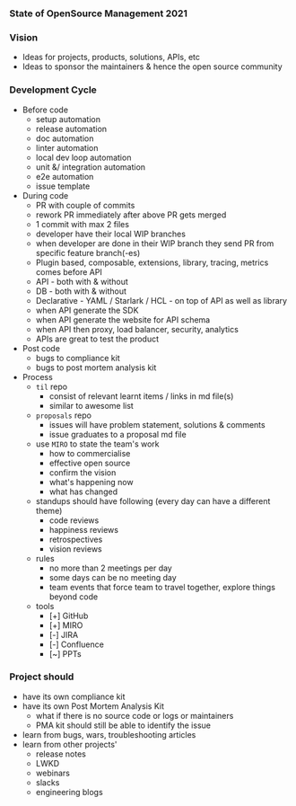 ### State of OpenSource Management 2021

### Vision
- Ideas for projects, products, solutions, APIs, etc
- Ideas to sponsor the maintainers & hence the open source community

### Development Cycle
- Before code
  - setup automation
  - release automation
  - doc automation
  - linter automation
  - local dev loop automation
  - unit &/ integration automation
  - e2e automation
  - issue template
- During code
  - PR with couple of commits
  - rework PR immediately after above PR gets merged
  - 1 commit with max 2 files
  - developer have their local WIP branches
  - when developer are done in their WIP branch they send PR from specific feature branch(-es)
  - Plugin based, composable, extensions, library, tracing, metrics comes before API
  - API - both with & without
  - DB - both with & without
  - Declarative - YAML / Starlark / HCL - on top of API as well as library
  - when API generate the SDK
  - when API generate the website for API schema
  - when API then proxy, load balancer, security, analytics
  - APIs are great to test the product
- Post code
  - bugs to compliance kit
  - bugs to post mortem analysis kit
- Process
  - `til` repo
    - consist of relevant learnt items / links in md file(s)
    - similar to awesome list
  - `proposals` repo
    - issues will have problem statement, solutions & comments
    - issue graduates to a proposal md file
  - use `MIRO` to state the team's work
    - how to commercialise
    - effective open source
    - confirm the vision
    - what's happening now
    - what has changed
  - standups should have following (every day can have a different theme)
    - code reviews
    - happiness reviews
    - retrospectives
    - vision reviews
  - rules
    - no more than 2 meetings per day
    - some days can be no meeting day
    - team events that force team to travel together, explore things beyond code
  - tools
    - [+] GitHub
    - [+] MIRO
    - [-] JIRA
    - [-] Confluence
    - [~] PPTs

### Project should
- have its own compliance kit
- have its own Post Mortem Analysis Kit 
  - what if there is no source code or logs or maintainers 
  - PMA kit should still be able to identify the issue
- learn from bugs, wars, troubleshooting articles
- learn from other projects'
  - release notes
  - LWKD
  - webinars
  - slacks
  - engineering blogs
